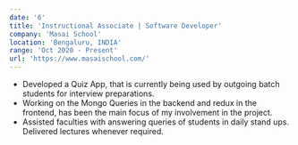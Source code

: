 ```yaml
---
date: '6'
title: 'Instructional Associate | Software Developer'
company: 'Masai School'
location: 'Bengaluru, INDIA'
range: 'Oct 2020 - Present'
url: 'https://www.masaischool.com/'
---
```


- Developed a Quiz App, that is currently being used by outgoing batch students for interview preparations.
- Working on the Mongo Queries in the backend and redux in the frontend, has been the main focus of my involvement in the project.
- Assisted faculties with answering queries of students in daily stand ups. Delivered lectures whenever required.
